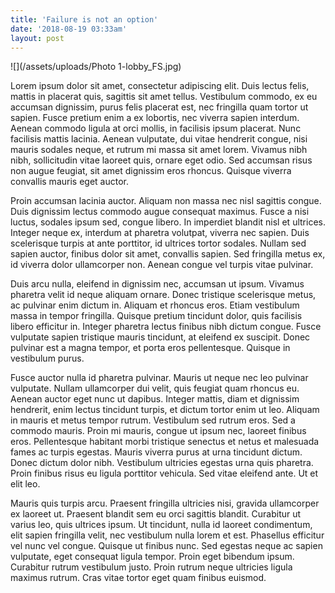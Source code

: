 ```yaml
---
title: 'Failure is not an option'
date: '2018-08-19 03:33am'
layout: post
---
```

![](/assets/uploads/Photo 1-lobby_FS.jpg)

Lorem ipsum dolor sit amet, consectetur adipiscing elit. Duis lectus felis, mattis in placerat quis, sagittis sit amet tellus. Vestibulum commodo, ex eu accumsan dignissim, purus felis placerat est, nec fringilla quam tortor ut sapien. Fusce pretium enim a ex lobortis, nec viverra sapien interdum. Aenean commodo ligula at orci mollis, in facilisis ipsum placerat. Nunc facilisis mattis lacinia. Aenean vulputate, dui vitae hendrerit congue, nisi mauris sodales neque, et rutrum mi massa sit amet lorem. Vivamus nibh nibh, sollicitudin vitae laoreet quis, ornare eget odio. Sed accumsan risus non augue feugiat, sit amet dignissim eros rhoncus. Quisque viverra convallis mauris eget auctor.

Proin accumsan lacinia auctor. Aliquam non massa nec nisl sagittis congue. Duis dignissim lectus commodo augue consequat maximus. Fusce a nisi luctus, sodales ipsum sed, congue libero. In imperdiet blandit nisl et ultrices. Integer neque ex, interdum at pharetra volutpat, viverra nec sapien. Duis scelerisque turpis at ante porttitor, id ultrices tortor sodales. Nullam sed sapien auctor, finibus dolor sit amet, convallis sapien. Sed fringilla metus ex, id viverra dolor ullamcorper non. Aenean congue vel turpis vitae pulvinar.

Duis arcu nulla, eleifend in dignissim nec, accumsan ut ipsum. Vivamus pharetra velit id neque aliquam ornare. Donec tristique scelerisque metus, ac pulvinar enim dictum in. Aliquam et rhoncus eros. Etiam vestibulum massa in tempor fringilla. Quisque pretium tincidunt dolor, quis facilisis libero efficitur in. Integer pharetra lectus finibus nibh dictum congue. Fusce vulputate sapien tristique mauris tincidunt, at eleifend ex suscipit. Donec pulvinar est a magna tempor, et porta eros pellentesque. Quisque in vestibulum purus.

Fusce auctor nulla id pharetra pulvinar. Mauris ut neque nec leo pulvinar vulputate. Nullam ullamcorper dui velit, quis feugiat quam rhoncus eu. Aenean auctor eget nunc ut dapibus. Integer mattis, diam et dignissim hendrerit, enim lectus tincidunt turpis, et dictum tortor enim ut leo. Aliquam in mauris et metus tempor rutrum. Vestibulum sed rutrum eros. Sed a commodo mauris. Proin mi mauris, congue ut ipsum nec, laoreet finibus eros. Pellentesque habitant morbi tristique senectus et netus et malesuada fames ac turpis egestas. Mauris viverra purus at urna tincidunt dictum. Donec dictum dolor nibh. Vestibulum ultricies egestas urna quis pharetra. Proin finibus risus eu ligula porttitor vehicula. Sed vitae eleifend ante. Ut et elit leo.

Mauris quis turpis arcu. Praesent fringilla ultricies nisi, gravida ullamcorper ex laoreet ut. Praesent blandit sem eu orci sagittis blandit. Curabitur ut varius leo, quis ultrices ipsum. Ut tincidunt, nulla id laoreet condimentum, elit sapien fringilla velit, nec vestibulum nulla lorem et est. Phasellus efficitur vel nunc vel congue. Quisque ut finibus nunc. Sed egestas neque ac sapien vulputate, eget consequat ligula tempor. Proin eget bibendum ipsum. Curabitur rutrum vestibulum justo. Proin rutrum neque ultricies ligula maximus rutrum. Cras vitae tortor eget quam finibus euismod.
